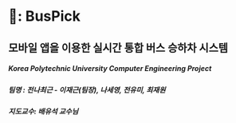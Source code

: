 # 🚌: BusPick

## 모바일 앱을 이용한 실시간 통합 버스 승하차 시스템


##### Korea Polytechnic University Computer Engineering Project

##### 팀명 : 전나최근 - 이재근(팀장), 나세영, 전유미, 최재원

##### 지도교수: 배유석 교수님
